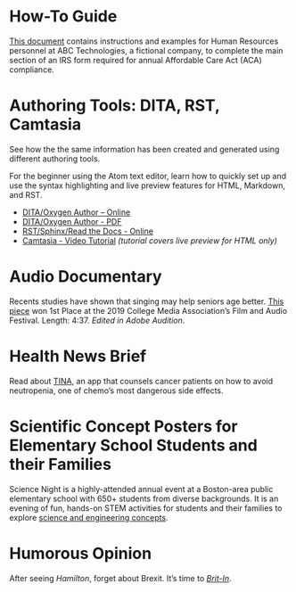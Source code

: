 # How-To Guide
[This document](AnitaWeiner_ACADocument.pdf) contains instructions and examples for Human Resources personnel at ABC Technologies, a fictional company, to complete the main section of an IRS form required for annual Affordable Care Act (ACA) compliance. 
# Authoring Tools: DITA, RST, Camtasia
See how the the same information has been created and generated using different authoring tools.

For the beginner using the Atom text editor, learn how to quickly set up and use the syntax highlighting and live preview features for HTML, Markdown, and RST.  
* [DITA/Oxygen Author – Online](Anita_DITA_HW_REVISED/Anita_Revised/out/webhelp-responsive/index.html)
* [DITA/Oxygen Author - PDF](Anita_DITA_HW_REVISED/Anita_Revised/out/pdf-css-html5/PDF.pdf)
* [RST/Sphinx/Read the Docs - Online](https://atom-preview.readthedocs.io/en/latest/) 
* [Camtasia - Video Tutorial](Anita_HW_Camtasia4.mp4) *(tutorial covers live preview for HTML only)*
 
# Audio Documentary
Recents studies have shown that singing may help seniors age better. [This piece](mellowtones.mp3) won 1st Place at the 2019 College Media Association’s Film and Audio Festival.  Length: 4:37. *Edited in Adobe Audition*.
# Health News Brief
Read about [TINA](Tina.md), an app that counsels cancer patients on how to avoid neutropenia, one of chemo’s most dangerous side effects.
# Scientific Concept Posters for Elementary School Students and their Families
Science Night is a highly-attended annual event at a Boston-area public elementary school with 650+ students from diverse backgrounds. It is an evening of fun, hands-on STEM activities for students and their families to explore [science and engineering concepts](ScienceNightPosters.pdf).
# Humorous Opinion
After seeing *Hamilton*, forget about Brexit. It’s time to [*Brit-In*](Brit_In.md).
